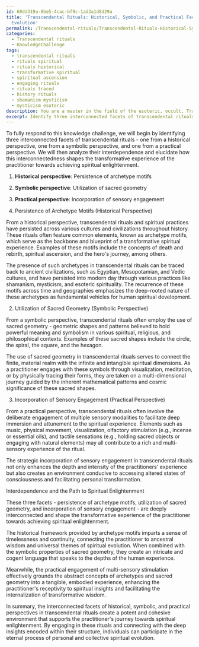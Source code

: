 ```yaml
---
id: 60dd319a-8be5-4cac-bf9c-1ad3a1d8d29a
title: 'Transcendental Rituals: Historical, Symbolic, and Practical Facets for Spiritual
  Evolution'
permalink: /Transcendental-rituals/Transcendental-Rituals-Historical-Symbolic-and-Practical-Facets-for-Spiritual-Evolution/
categories:
  - Transcendental rituals
  - KnowledgeChallenge
tags:
  - transcendental rituals
  - rituals spiritual
  - rituals historical
  - transformative spiritual
  - spiritual ascension
  - engaging rituals
  - rituals traced
  - history rituals
  - shamanism mysticism
  - mysticism esoteric
description: You are a master in the field of the esoteric, occult, Transcendental rituals and Education. You are a writer of tests, challenges, books and deep knowledge on Transcendental rituals for initiates and students to gain deep insights and understanding from. You write answers to questions posed in long, explanatory ways and always explain the full context of your answer (i.e., related concepts, formulas, examples, or history), as well as the step-by-step thinking process you take to answer the challenges. Be rigorous and thorough, and summarize the key themes, ideas, and conclusions at the end.
excerpt: Identify three interconnected facets of transcendental rituals - one each from historical, symbolic, and practical perspectives - and analyze their interdependence, elucidating how this interconnectedness shapes the transformative experience of the practitioner towards achieving spiritual enlightenment.
---
```

To fully respond to this knowledge challenge, we will begin by identifying three interconnected facets of transcendental rituals - one from a historical perspective, one from a symbolic perspective, and one from a practical perspective. We will then analyze their interdependence and elucidate how this interconnectedness shapes the transformative experience of the practitioner towards achieving spiritual enlightenment.

1. **Historical perspective**: Persistence of archetype motifs
2. **Symbolic perspective**: Utilization of sacred geometry
3. **Practical perspective**: Incorporation of sensory engagement

1. Persistence of Archetype Motifs (Historical Perspective)

From a historical perspective, transcendental rituals and spiritual practices have persisted across various cultures and civilizations throughout history. These rituals often feature common elements, known as archetype motifs, which serve as the backbone and blueprint of a transformative spiritual experience. Examples of these motifs include the concepts of death and rebirth, spiritual ascension, and the hero's journey, among others.

The presence of such archetypes in transcendental rituals can be traced back to ancient civilizations, such as Egyptian, Mesopotamian, and Vedic cultures, and have persisted into modern day through various practices like shamanism, mysticism, and esoteric spirituality. The recurrence of these motifs across time and geographies emphasizes the deep-rooted nature of these archetypes as fundamental vehicles for human spiritual development.

2. Utilization of Sacred Geometry (Symbolic Perspective)

From a symbolic perspective, transcendental rituals often employ the use of sacred geometry - geometric shapes and patterns believed to hold powerful meaning and symbolism in various spiritual, religious, and philosophical contexts. Examples of these sacred shapes include the circle, the spiral, the square, and the hexagon.

The use of sacred geometry in transcendental rituals serves to connect the finite, material realm with the infinite and intangible spiritual dimensions. As a practitioner engages with these symbols through visualization, meditation, or by physically tracing their forms, they are taken on a multi-dimensional journey guided by the inherent mathematical patterns and cosmic significance of these sacred shapes.

3. Incorporation of Sensory Engagement (Practical Perspective)

From a practical perspective, transcendental rituals often involve the deliberate engagement of multiple sensory modalities to facilitate deep immersion and attunement to the spiritual experience. Elements such as music, physical movement, visualization, olfactory stimulation (e.g., incense or essential oils), and tactile sensations (e.g., holding sacred objects or engaging with natural elements) may all contribute to a rich and multi-sensory experience of the ritual.

The strategic incorporation of sensory engagement in transcendental rituals not only enhances the depth and intensity of the practitioners' experience but also creates an environment conducive to accessing altered states of consciousness and facilitating personal transformation.

Interdependence and the Path to Spiritual Enlightenment

These three facets - persistence of archetype motifs, utilization of sacred geometry, and incorporation of sensory engagement - are deeply interconnected and shape the transformative experience of the practitioner towards achieving spiritual enlightenment. 

The historical framework provided by archetype motifs imparts a sense of timelessness and continuity, connecting the practitioner to ancestral wisdom and universal themes of spiritual evolution. When combined with the symbolic properties of sacred geometry, they create an intricate and cogent language that speaks to the depths of the human experience.

Meanwhile, the practical engagement of multi-sensory stimulation effectively grounds the abstract concepts of archetypes and sacred geometry into a tangible, embodied experience, enhancing the practitioner's receptivity to spiritual insights and facilitating the internalization of transformative wisdom.

In summary, the interconnected facets of historical, symbolic, and practical perspectives in transcendental rituals create a potent and cohesive environment that supports the practitioner's journey towards spiritual enlightenment. By engaging in these rituals and connecting with the deep insights encoded within their structure, individuals can participate in the eternal process of personal and collective spiritual evolution.
